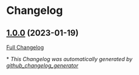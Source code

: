 # Changelog

## [1.0.0](https://github.com/carlosbrunoe/release-me/tree/1.0.0) (2023-01-19)

[Full Changelog](https://github.com/carlosbrunoe/release-me/compare/69f4d5c41c76db6544c136a5ff43e50ca7fa14b0...1.0.0)



\* *This Changelog was automatically generated by [github_changelog_generator](https://github.com/github-changelog-generator/github-changelog-generator)*
